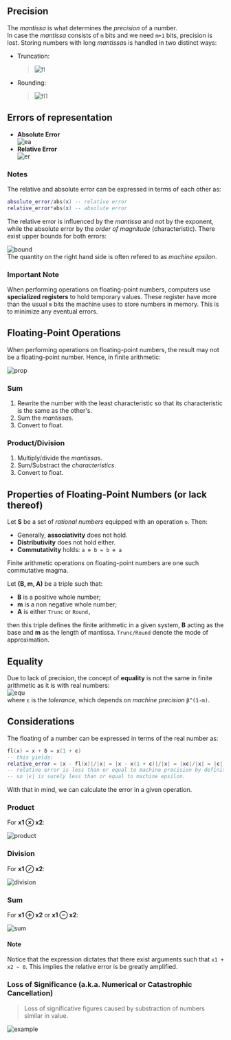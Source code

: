 ## Precision
The *mantissa* is what determines the *precision* of a number.  
In case the *mantissa* consists of `m` bits and we need `m+1` bits, precision is lost. Storing numbers with long *mantissa*s is handled in two distinct ways:
* Truncation:  
  > ![fl](https://quicklatex.com/cache3/69/ql_660438d7646477c7c309332d722a8169_l3.png)
* Rounding:  
  > ![fl1](https://quicklatex.com/cache3/df/ql_988e33490913988e8372ec76fbfd0ddf_l3.png)
## Errors of representation
* **Absolute Error**  
![ea](https://quicklatex.com/cache3/9a/ql_3ed0f78b02494a69c82ca7e129c4589a_l3.png)
* **Relative Error**  
![er](https://quicklatex.com/cache3/33/ql_c4dda07c10655666947dc1838e9e9533_l3.png)  
### Notes
The relative and absolute error can be expressed in terms of each other as:
```lua
absolute_error/abs(x) -- relative error
relative_error*abs(x) -- absolute error
```
The relative error is influenced by the *mantissa* and not by the exponent, while the absolute error by the *order of magnitude* (characteristic).
There exist upper bounds for both errors:  

![bound](https://quicklatex.com/cache3/1e/ql_1ef9a053628f1f016f95dfc326c7171e_l3.png)  
The quantity on the right hand side is often refered to as *machine epsilon*.  
### Important Note
When performing operations on floating-point numbers, computers use **specialized registers** to hold temporary values. These register have more than the usual `m` bits the machine uses to store numbers in memory. This is to minimize any eventual errors.
## Floating-Point Operations
When performing operations on floating-point numbers, the result may not be a floating-point number. Hence, in finite arithmetic:  

![prop](https://quicklatex.com/cache3/91/ql_a6c72b86bf36f4be0778bdc408b2c591_l3.png)  

### Sum
1. Rewrite the number with the least characteristic so that its characteristic is the same as the other's.
2. Sum the *mantissa*s.
3. Convert to float.
### Product/Division 
1. Multiply/divide the *mantissa*s.  
2. Sum/Substract the *characteristics*.  
3. Convert to float.
## Properties of Floating-Point Numbers (or lack thereof)
Let **S** be a set of *rational numbers* equipped with an operation `o`. Then:
* Generally, **associativity** does not hold.
* **Distributivity** does not hold either.
* **Commutativity** holds: `a ⊚ b = b ⊚ a`  

Finite arithmetic operations on floating-point numbers are one such commutative magma.  

Let **(B, m, A)** be a triple such that:
* **B** is a positive whole number;
* **m** is a non negative whole number;
* **A** is either `Trunc` or `Round,`  

then this triple defines the finite arithmetic in a given system, **B** acting as the base and **m** as the length of mantissa. `Trunc/Round` denote the mode of approximation.
## Equality
Due to lack of precision, the concept of **equality** is not the same in finite arithmetic as it is with real numbers:  
![equ](https://quicklatex.com/cache3/7a/ql_79bbfc0dd9681010ae5c79dfaca07c7a_l3.png)   
where `ε` is the *tolerance*, which depends on *machine precision* `β^(1-m)`.
## Considerations
The floating of a number can be expressed in terms of the real number as:  
```lua
fl(x) = x + δ = x(1 + ϵ)
-- this yields:
relative_error = |x - fl(x)|/|x| = |x - x(1 + ϵ)|/|x| = |xϵ|/|x| = |ϵ|
-- relative error is less than or equal to machine precision by definition
-- so |ϵ| is surely less than or equal to machine epsilon.
```
With that in mind, we can calculate the error in a given operation.  
### Product
For **x1 ⊗ x2**:  

![product](https://quicklatex.com/cache3/1e/ql_a6ab36d90fb4802838c258f6831b7b1e_l3.png)
### Division
For **x1 ⊘ x2**:  

![division](https://quicklatex.com/cache3/fe/ql_702c598930ed43df3cafd83b87e3f0fe_l3.png)
### Sum
For **x1 ⊕ x2** or **x1 ⊖ x2**:

![sum](https://quicklatex.com/cache3/75/ql_507f16a707663c36dea529b3e66db275_l3.png)
#### Note
Notice that the expression dictates that there exist arguments such that `x1 + x2 ~ 0`. This implies the relative error is be greatly amplified.
### Loss of Significance (a.k.a. Numerical or Catastrophic Cancellation)
> Loss of significative figures caused by substraction of numbers similar in value.  

![example](https://quicklatex.com/cache3/46/ql_809b76402385d64aabbf9fab85fad446_l3.png)
